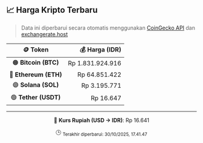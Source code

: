 

<!-- HARGA_KRIPTO -->
## 📈 Harga Kripto Terbaru

> Data ini diperbarui secara otomatis menggunakan [CoinGecko API](https://www.coingecko.com/) dan [exchangerate.host](https://exchangerate.host/)

<div align="center">

| 🪙 Token | 💰 Harga (IDR) |
|:------:|---------------:|
| 🟠 **Bitcoin (BTC)**   | Rp 1.831.924.916 |
| 🔵 **Ethereum (ETH)**  | Rp 64.851.422 |
| 🟣 **Solana (SOL)**    | Rp 3.195.771 |
| 🟢 **Tether (USDT)**   | Rp 16.647 |

---

💱 **Kurs Rupiah (USD → IDR)**: Rp 16.641

🕒 <sub>Terakhir diperbarui: 30/10/2025, 17.41.47</sub>

</div>
<!-- /HARGA_KRIPTO -->